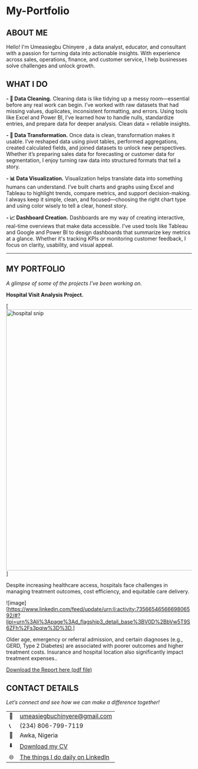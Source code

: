 # My-Portfolio
<!--Section 1: Introduce your self-->
## ABOUT ME

Hello! I'm Umeasiegbu Chinyere , a data analyst, educator, and consultant with a passion for turning data into actionable insights. With experience across sales, operations, finance, and customer service, I help businesses solve challenges and unlock growth.


<!--Mention your top/relevant skills here - core and soft skills-->
## WHAT I DO


**- 🧹 Data Cleaning.**
Cleaning data is like tidying up a messy room—essential before any real work can begin. I’ve worked with raw datasets that had missing values, duplicates, inconsistent formatting, and errors. 
Using tools like Excel and Power BI, I’ve learned how to handle nulls, standardize entries, and prepare data for deeper analysis. Clean data = reliable insights.

**- 🔄 Data Transformation.**
Once data is clean, transformation makes it usable. I’ve reshaped data using pivot tables, performed aggregations, created calculated fields, and joined datasets to unlock new perspectives. 
Whether it’s preparing sales data for forecasting or customer data for segmentation, I enjoy turning raw data into structured formats that tell a story.

**- 📊 Data Visualization.**
Visualization helps translate data into something humans can understand. I’ve built charts and graphs using Excel and Tableau to highlight trends, compare metrics, and support decision-making. 
I always keep it simple, clean, and focused—choosing the right chart type and using color wisely to tell a clear, honest story.

**- 📈 Dashboard Creation.**
Dashboards are my way of creating interactive, real-time overviews that make data accessible. I've used tools like Tableau and Google and Power BI to design dashboards that summarize key metrics 
at a glance. Whether it's tracking KPIs or monitoring customer feedback, I focus on clarity, usability, and visual appeal.
________________________________________





<!--Section 2: List 3-4 key projects-->
## MY PORTFOLIO 

*A glimpse of some of the projects I've been working on.*


**Hospital Visit Analysis Project.**

[<img width="536" height="707" alt="hospital snip" src="https://github.com/user-attachments/assets/64631a52-a864-4718-ae18-446de93e2f3a" />]


Despite increasing healthcare access, hospitals face challenges in managing treatment outcomes, cost efficiency, and equitable care delivery. 


![image][https://www.linkedin.com/feed/update/urn:li:activity:7356654656669806592/#?lipi=urn%3Ali%3Apage%3Ad_flagship3_detail_base%3BV0D%2BbVw5T9S6ZFh%2Fs3pqiw%3D%3D.]

Older age, emergency or referral admission, and certain diagnoses (e.g., GERD, Type 2 Diabetes) are associated with poorer outcomes and higher treatment costs. Insurance and hospital location also significantly impact treatment expenses.. 

<a href="Hospital Visit Analysis Project to Executives.pdf">Download the Report here (pdf file)</a>


## CONTACT DETAILS

*Let’s connect and see how we can make a difference together!*
<table>
  <tbody>
    <tr>
      <td>📧</td>
      <td><a href="mailto:umeasiegbuchinyere@gmail.com">umeasiegbuchinyere@gmail.com</a></td>
    </tr>
    <tr>
      <td>📞</td>
      <td>(234) 806-799-7119</td>
    </tr>
    <tr>
      <td>📍</td>
      <td>Awka, Nigeria</td>
    </tr>
    <tr>
      <td>⬇️</td>
      <td><a href="Updated Data Analysis Resume.pdf">Download my CV</a></td>
    </tr>
    <tr>
      <td>🌐</td>
      <td><a href="https://linkedin.com/in/chinyere-umeasiegbu-664807298">The things I do daily on LinkedIn</a></td>
  
    
      
      
    
  


   




